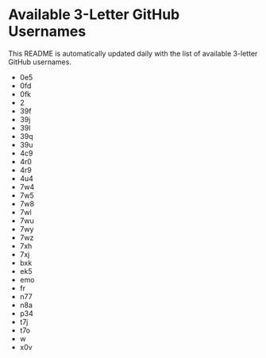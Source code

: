 # Available 3-Letter GitHub Usernames

This README is automatically updated daily with the list of available 3-letter GitHub usernames.

- 0e5
- 0fd
- 0fk
- 2
- 39f
- 39j
- 39l
- 39q
- 39u
- 4c9
- 4r0
- 4r9
- 4u4
- 7w4
- 7w5
- 7w8
- 7wl
- 7wu
- 7wy
- 7wz
- 7xh
- 7xj
- bxk
- ek5
- emo
- fr
- n77
- n8a
- p34
- t7j
- t7o
- w
- x0v
